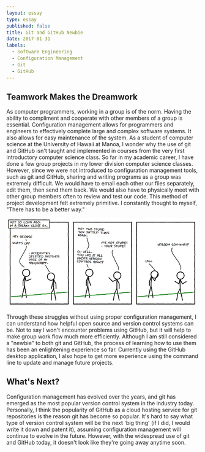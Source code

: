 ```yaml
---
layout: essay
type: essay
published: false
title: Git and GitHub Newbie
date: 2017-01-31
labels:
  - Software Engineering
  - Configuration Management
  - Git
  - GitHub
---
```


## Teamwork Makes the Dreamwork

As computer programmers, working in a group is of the norm. Having the ability to compliment and cooperate with other members of a group is essential. Configuration management allows for programmers and engineers to effectively complete large and complex software systems. It also allows for easy maintenance of the system. As a student of computer science at the University of Hawaii at Manoa, I wonder why the use of git and GitHub isn't taught and implemented in courses from the very first introductory computer science class. So far in my academic career, I have done a few group projects in my lower division computer science classes. However, since we were not introduced to configuration management tools, such as git and GitHub, sharing and writing programs as a group was extremely difficult. We would have to email each other our files separately, edit them, then send them back. We would also have to physically meet with other group members often to review and test our code. This method of project development felt extremely primitive. I constantly thought to myself, "There has to be a better way."

<img class="ui image" src="../images/vc_comic.jpg">

Through these struggles without using proper configuration management, I can understand how helpful open source and version control systems can be. Not to say I won't encounter problems using GitHub, but it will help to make group work flow much more efficiently. Although I am still considered a "newbie" to both git and GitHub, the process of learning how to use them has been an enlightening experience so far. Currently using the GitHub desktop application, I also hope to get more experience using the command line to update and manage future projects.

## What's Next?

Configuration management has evolved over the years, and git has emerged as the most popular version control system in the industry today. Personally, I think the popularity of GitHub as a cloud hosting service for git repositories is the reason git has become so popular. It's hard to say what type of version control system will be the next 'big thing' (if I did, I would write it down and patent it), assuming configuration management will continue to evolve in the future. However, with the widespread use of git and GitHub today, it doesn't look like they're going away anytime soon.
